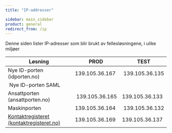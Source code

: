 ```yaml
---
title: "IP-addresser"

sidebar: main_sidebar
product: general
redirect_from: /ip
---
```


Denne siden lister IP-adresser som blir brukt av fellesløsningene, i ulike miljøer


| Løsning | PROD | TEST |
| - | - |-|
| Nye ID-porten (idporten.no) | 139.105.36.167 | 139.105.36.135|
| Nye ID-porten SAML | | 
| Ansattporten (ansattporten.no) | 139.105.36.165 | 139.105.36.133|
| Maskinporten | 139.105.36.164 | 139.105.36.132 |
| [Kontaktregisteret (kontaktregisteret.no)](https://docs.digdir.no/docs/Kontaktregisteret/oppslagstjenesten_rest.html#ip-adresser-og-brannmurkonfigurasjon)|   139.105.36.169 | 139.105.36.137 |
